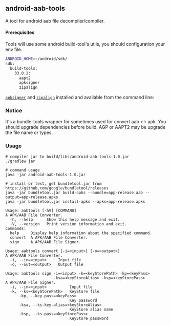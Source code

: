 ## android-aab-tools

A tool for android aab file decompiler/compiler.

#### Prerequisites

Tools will use some android build-tool's utils, you should configuration your env file.

```bash
ANDROID_HOME=~/android/sdk/
sdk:
  build-tools:
    33.0.2:
      aapt2
      apksigner
      zipalign
```

[`apksigner`](https://developer.android.com/studio/command-line/apksigner)
and [`zipalign`](https://developer.android.com/studio/command-line/zipalign) installed
and available from the command line:

### Notice

It's a bundle-tools wrapper for sometimes used for convert aab <-> apk.
You should upgrade dependencies before build. AGP or AAPT2 may be upgrade the file name or types.

### Usage

```Shell
# compiler jar to build/libs/android-aab-tools-1.0.jar
./gradlew jar

# command usage
java -jar android-aab-tools-1.0.jar

# install or test, get bundletool.jar from https://github.com/google/bundletool/releases
java -jar bundletool.jar build-apks --bundle=app-release.aab --output=app-release.apks
java -jar bundletool.jar install-apks --apks=app-release.apks
```

```
Usage: aabtools [-hV] [COMMAND]
A APK/AAB File Converter.
  -h, --help      Show this help message and exit.
  -V, --version   Print version information and exit.
Commands:
  help     Display help information about the specified command.
  convert  A APK/AAB File Converter.
  sign     A APK/AAB File Signer.

Usage: aabtools convert [-i=<input>] [-o=<output>]
A APK/AAB File Converter.
  -i, --in=<input>     Input file
  -o, --out=<output>   Output file

Usage: aabtools sign -i=<input> -k=<keyStorePath> -kp=<keyPass>
                     -ksa=<keyStoreAlias> -ksp=<keyStorePass>
A APK/AAB File Signer.
  -i, --in=<input>          Input file
  -k, --ks=<keyStorePath>   KeyStore file
      -kp, --key-pass=<keyPass>
                            Key password
      -ksa, --ks-key-alias=<keyStoreAlias>
                            KeyStore alias name
      -ksp, --ks-pass=<keyStorePass>
                            KeyStore password

```
